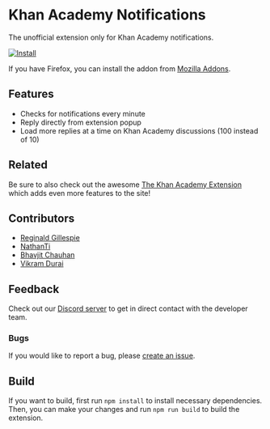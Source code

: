 # Khan Academy Notifications
The unofficial extension only for Khan Academy notifications.

[![Install](https://storage.googleapis.com/chrome-gcs-uploader.appspot.com/image/WlD8wC6g8khYWPJUsQceQkhXSlv1/iNEddTyWiMfLSwFD6qGq.png)](https://chrome.google.com/webstore/detail/khan-academy-notification/gdlfnahbohjggjhpcmabnfikiigncjbd)

If you have Firefox, you can install the addon from [Mozilla Addons](https://addons.mozilla.org/en-US/firefox/addon/khan-academy-notifications/).

## Features
* Checks for notifications every minute
* Reply directly from extension popup
* Load more replies at a time on Khan Academy discussions (100 instead of 10)

## Related
Be sure to also check out the awesome [The Khan Academy Extension](https://github.com/ka-extension/ka-extension-ts) which adds even more features to the site!

## Contributors
* [Reginald Gillespie](https://github.com/Reginald-Gillespie)
* [NathanTi](https://github.com/ntillier)
* [Bhavjit Chauhan](https://github.com/bhavjitChauhan)
* [Vikram Durai](https://github.com/vikramdurai)

## Feedback
Check out our [Discord server](https://discord.com/invite/peexFK5dz6) to get in direct contact with the developer team.

### Bugs
If you would like to report a bug, please [create an issue](https://github.com/eliasmurcray/ka-notifications/issues).

## Build
If you want to build, first run `npm install` to install necessary dependencies. Then, you can make your changes and run `npm run build` to build the extension.